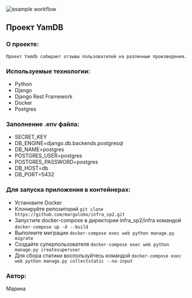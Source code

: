 ![example workflow](https://github.com/margoloko/yamdb_final/actions/workflows/yamdb_workflow.yml/badge.svg)

## Проект YamDB

### О проекте:

    Проект Yamdb собирает отзывы пользователей на различные произведения.

### Используемые технологии:
- Python
- Django
- Django Rest Framework
- Docker
- Postgres

### Заполнение .env файла:

- SECRET_KEY
- DB_ENGINE=django.db.backends.postgresql
- DB_NAME=postgres
- POSTGRES_USER=postgres
- POSTGRES_PASSWORD=postgres
- DB_HOST=db
- DB_PORT=5432

### Для запуска приложения в контейнерах:
- Установите Docker
- Клонируйте репозиторий
``` git clone https://github.com/margoloko/infra_sp2.git ```
- Запустите docker-compose в директории infra_sp2/infra командой
``` docker-compose up -d --build ```
- Выполните миграции
``` docker-compose exec web python manage.py migrate ```
- Создайте суперпользователя
``` docker-compose exec web python manage.py createsuperuser ```
- Для сбора статики воспользуйтесь командой
``` docker-compose exec web python manage.py collectstatic --no-input ```

### Автор:
Марина

